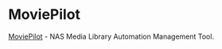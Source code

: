 # MoviePilot

[MoviePilot](https://github.com/jxxghp/MoviePilot) - NAS Media Library Automation Management Tool.
